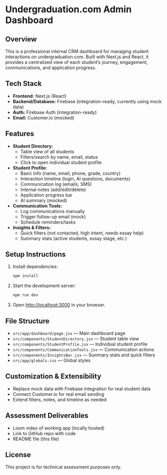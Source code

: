 
# Undergraduation.com Admin Dashboard

## Overview
This is a professional internal CRM dashboard for managing student interactions on undergraduation.com. Built with Next.js and React, it provides a centralized view of each student’s journey, engagement, communications, and application progress.

## Tech Stack
- **Frontend:** Next.js (React)
- **Backend/Database:** Firebase (integration-ready, currently using mock data)
- **Auth:** Firebase Auth (integration-ready)
- **Email:** Customer.io (mocked)

## Features
- **Student Directory:**
	- Table view of all students
	- Filters/search by name, email, status
	- Click to open individual student profile
- **Student Profile:**
	- Basic info (name, email, phone, grade, country)
	- Interaction timeline (login, AI questions, documents)
	- Communication log (emails, SMS)
	- Internal notes (add/edit/delete)
	- Application progress bar
	- AI summary (mocked)
- **Communication Tools:**
	- Log communications manually
	- Trigger follow-up email (mock)
	- Schedule reminders/tasks
- **Insights & Filters:**
	- Quick filters (not contacted, high intent, needs essay help)
	- Summary stats (active students, essay stage, etc.)

## Setup Instructions
1. Install dependencies:
	 ```bash
	 npm install
	 ```
2. Start the development server:
	 ```bash
	 npm run dev
	 ```
3. Open [http://localhost:3000](http://localhost:3000) in your browser.

## File Structure
- `src/app/dashboard/page.jsx` — Main dashboard page
- `src/components/StudentDirectory.jsx` — Student table view
- `src/components/StudentProfile.jsx` — Individual student profile
- `src/components/CommunicationTools.jsx` — Communication actions
- `src/components/InsightsBar.jsx` — Summary stats and quick filters
- `src/app/globals.css` — Global styles

## Customization & Extensibility
- Replace mock data with Firebase integration for real student data
- Connect Customer.io for real email sending
- Extend filters, notes, and timeline as needed

## Assessment Deliverables
- Loom video of working app (locally hosted)
- Link to GitHub repo with code
- README file (this file)

## License
This project is for technical assessment purposes only.
